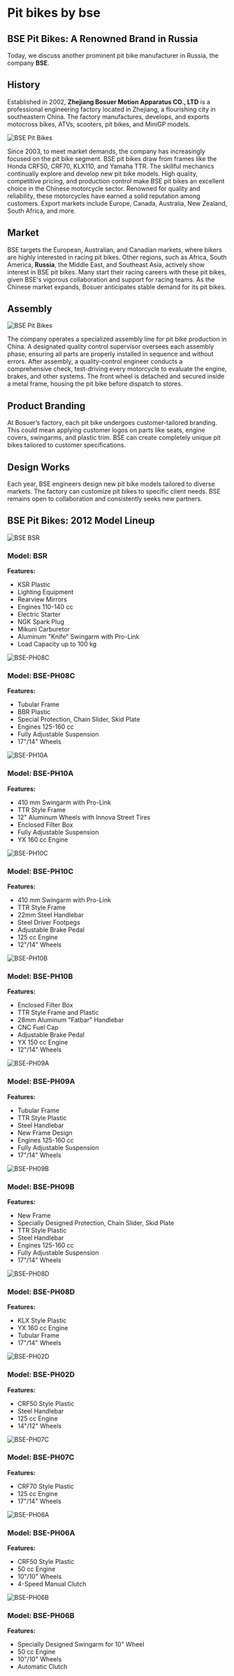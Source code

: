 # Pit bikes by bse

## BSE Pit Bikes: A Renowned Brand in Russia

Today, we discuss another prominent pit bike manufacturer in Russia, the company **BSE**.

## History

Established in 2002, **Zhejiang Bosuer Motion Apparatus CO., LTD** is a professional engineering factory located in Zhejiang, a flourishing city in southeastern China. The factory manufactures, develops, and exports motocross bikes, ATVs, scooters, pit bikes, and MiniGP models.

![BSE Pit Bikes](../../static/img/3ad9d9.jpg)

Since 2003, to meet market demands, the company has increasingly focused on the pit bike segment. BSE pit bikes draw from frames like the Honda CRF50, CRF70, KLX110, and Yamaha TTR. The skillful mechanics continually explore and develop new pit bike models. High quality, competitive pricing, and production control make BSE pit bikes an excellent choice in the Chinese motorcycle sector. Renowned for quality and reliability, these motorcycles have earned a solid reputation among customers. Export markets include Europe, Canada, Australia, New Zealand, South Africa, and more.

## Market

BSE targets the European, Australian, and Canadian markets, where bikers are highly interested in racing pit bikes. Other regions, such as Africa, South America, **Russia**, the Middle East, and Southeast Asia, actively show interest in BSE pit bikes. Many start their racing careers with these pit bikes, given BSE's vigorous collaboration and support for racing teams. As the Chinese market expands, Bosuer anticipates stable demand for its pit bikes.

## Assembly

![BSE Pit Bikes](../../static/img/4c46f9.jpg)

The company operates a specialized assembly line for pit bike production in China. A designated quality control supervisor oversees each assembly phase, ensuring all parts are properly installed in sequence and without errors. After assembly, a quality-control engineer conducts a comprehensive check, test-driving every motorcycle to evaluate the engine, brakes, and other systems. The front wheel is detached and secured inside a metal frame, housing the pit bike before dispatch to stores.

## Product Branding

At Bosuer’s factory, each pit bike undergoes customer-tailored branding. This could mean applying customer logos on parts like seats, engine covers, swingarms, and plastic trim. BSE can create completely unique pit bikes tailored to customer specifications.

## Design Works

Each year, BSE engineers design new pit bike models tailored to diverse markets. The factory can customize pit bikes to specific client needs. BSE remains open to collaboration and consistently seeks new partners.

## BSE Pit Bikes: 2012 Model Lineup

![BSE BSR](../../static/img/d4e3fe.jpg)

### Model: BSR

**Features:**

- KSR Plastic
- Lighting Equipment
- Rearview Mirrors
- Engines 110-140 cc
- Electric Starter
- NGK Spark Plug
- Mikuni Carburetor
- Aluminum "Knife" Swingarm with Pro-Link
- Load Capacity up to 100 kg

![BSE-PH08C](../../static/img/4becf5.jpg)

### Model: BSE-PH08C

**Features:**

- Tubular Frame
- BBR Plastic
- Special Protection, Chain Slider, Skid Plate
- Engines 125-160 cc
- Fully Adjustable Suspension
- 17"/14" Wheels

![BSE-PH10A](../../static/img/4a9d06.jpg)

### Model: BSE-PH10A

**Features:**

- 410 mm Swingarm with Pro-Link
- TTR Style Frame
- 12" Aluminum Wheels with Innova Street Tires
- Enclosed Filter Box
- Fully Adjustable Suspension
- YX 160 cc Engine

![BSE-PH10C](../../static/img/4094ea.jpg)

### Model: BSE-PH10C

**Features:**

- 410 mm Swingarm with Pro-Link
- TTR Style Frame
- 22mm Steel Handlebar
- Steel Driver Footpegs
- Adjustable Brake Pedal
- 125 cc Engine
- 12"/14" Wheels

![BSE-PH10B](../../static/img/c605de.jpg)

### Model: BSE-PH10B

**Features:**

- Enclosed Filter Box
- TTR Style Frame and Plastic
- 28mm Aluminum "Fatbar" Handlebar
- CNC Fuel Cap
- Adjustable Brake Pedal
- YX 150 cc Engine
- 12"/14" Wheels

![BSE-PH09A](../../static/img/8a70ba.jpg)

### Model: BSE-PH09A

**Features:**

- Tubular Frame
- TTR Style Plastic
- Steel Handlebar
- New Frame Design
- Engines 125-160 cc
- Fully Adjustable Suspension
- 17"/14" Wheels

![BSE-PH09B](../../static/img/4ec407.jpg)

### Model: BSE-PH09B

**Features:**

- New Frame
- Specially Designed Protection, Chain Slider, Skid Plate
- TTR Style Plastic
- Steel Handlebar
- Engines 125-160 cc
- Fully Adjustable Suspension
- 17"/14" Wheels

![BSE-PH08D](../../static/img/c01713.jpg)

### Model: BSE-PH08D

**Features:**

- KLX Style Plastic
- YX 160 cc Engine
- Tubular Frame
- 17"/14" Wheels

![BSE-PH02D](../../static/img/a2dd28.jpg)

### Model: BSE-PH02D

**Features:**

- CRF50 Style Plastic
- Steel Handlebar
- 125 cc Engine
- 14"/12" Wheels

![BSE-PH07C](../../static/img/a9bece.jpg)

### Model: BSE-PH07C

**Features:**

- CRF70 Style Plastic
- 125 cc Engine
- 17"/14" Wheels

![BSE-PH06A](../../static/img/6ff05c.jpg)

### Model: BSE-PH06A

**Features:**

- CRF50 Style Plastic
- 50 cc Engine
- 10"/10" Wheels
- 4-Speed Manual Clutch

![BSE-PH06B](../../static/img/9f2263.jpg)

### Model: BSE-PH06B

**Features:**

- Specially Designed Swingarm for 10" Wheel
- 50 cc Engine
- 10"/10" Wheels
- Automatic Clutch